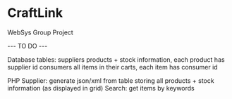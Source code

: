 # CraftLink
WebSys Group Project



--- TO DO ---

Database tables:
    suppliers
        products + stock information, each product has supplier id
    consumers
        all items in their carts, each item has consumer id
    

PHP
    Supplier: generate json/xml from table storing all products + stock information (as displayed in grid)
    Search: get items by keywords